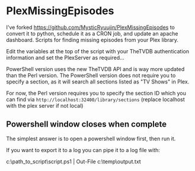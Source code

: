 # PlexMissingEpisodes

I've forked https://github.com/MysticRyuujin/PlexMissingEpisodes to convert it to python, schedule it as a CRON job, and update an apache dashboard.
Scripts for finding missing episodes from your Plex library.

Edit the variables at the top of the script with your TheTVDB authentication information and set the PlexServer as required...

PowerShell version uses the new TheTVDB API and is way more updated than the Perl version. The PowerShell version does not require you to specify a section, as it will search all sections listed as "TV Shows" in Plex.

For now, the Perl version requires you to specify the section ID which you can find via `http://localhost:32400/library/sections` (replace localhost with the plex server if not local)

## Powershell window closes when complete

The simplest answer is to open a powershell window first, then run it.

If you want to export it to a log you can pipe it to a log file with:

c:\path_to_script\script.ps1 | Out-File c:\temp\output.txt
